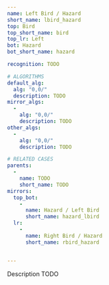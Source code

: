 ```yaml
---
name: Left Bird / Hazard
short_name: lbird_hazard
top: Bird
top_short_name: bird
top_lr: Left
bot: Hazard
bot_short_name: hazard

recognition: TODO

# ALGORITHMS
default_alg:
  alg: "0,0/"
  description: TODO
mirror_algs:
  -
    alg: "0,0/"
    description: TODO
other_algs:
  -
    alg: "0,0/"
    description: TODO

# RELATED CASES
parents:
  -
    name: TODO
    short_name: TODO
mirrors:
  top_bot:
    -
      name: Hazard / Left Bird
      short_name: hazard_lbird
  lr:
    -
      name: Right Bird / Hazard
      short_name: rbird_hazard


---
```


Description TODO

